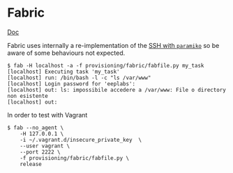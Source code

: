 Fabric
======

[Doc](http://docs.fabfile.org/)

Fabric uses internally a re-implementation of the [SSH with ``paramiko``](http://docs.fabfile.org/en/latest/usage/ssh.html)
so be aware of some behaviours not expected.

    $ fab -H localhost -a -f provisioning/fabric/fabfile.py my_task
    [localhost] Executing task 'my_task'
    [localhost] run: /bin/bash -l -c "ls /var/www"
    [localhost] Login password for 'eeplabs': 
    [localhost] out: ls: impossibile accedere a /var/www: File o directory non esistente
    [localhost] out:

In order to test with Vagrant

    $ fab --no_agent \
        -H 127.0.0.1 \
        -i ~/.vagrant.d/insecure_private_key  \
        --user vagrant \
        --port 2222 \
        -f provisioning/fabric/fabfile.py \
        release
